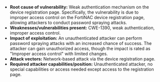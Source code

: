 - **Root cause of vulnerability:** Weak authentication mechanism on the device registration page. Specifically, the vulnerability is due to improper access control on the FortiNAC device registration page, allowing attackers to conduct password spraying attacks.
- **Weaknesses/vulnerabilities present:** CWE-1390, weak authentication, improper access control.
- **Impact of exploitation:** An unauthenticated attacker can perform password spraying attacks with an increased chance of success. The attacker can gain unauthorized access, though the impact is rated as "Improper access control" with limited changes.
- **Attack vectors:** Network-based attack via the device registration page.
- **Required attacker capabilities/position:** Unauthenticated attacker, no special capabilities or access needed except access to the registration page.